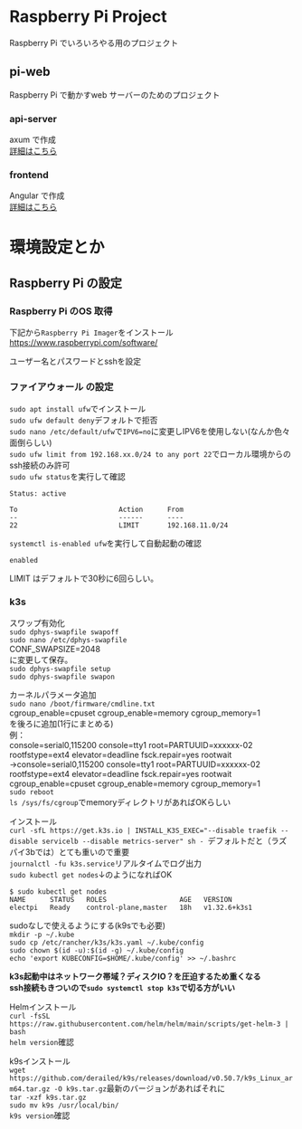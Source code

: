 # Raspberry Pi Project
Raspberry Pi でいろいろやる用のプロジェクト  

## pi-web
Raspberry Pi で動かすweb サーバーのためのプロジェクト  

### api-server
axum で作成  
[詳細はこちら](./pi-web/api-server/README.md)

### frontend
Angular で作成  
[詳細はこちら](./pi-web/frontend/README.md)

# 環境設定とか
## Raspberry Pi の設定
### Raspberry Pi のOS 取得
下記から`Raspberry Pi Imager`をインストール
https://www.raspberrypi.com/software/

ユーザー名とパスワードとsshを設定

### ファイアウォール の設定
`sudo apt install ufw`でインストール  
`sudo ufw default deny`デフォルトで拒否  
`sudo nano /etc/default/ufw`で`IPV6=no`に変更しIPV6を使用しない(なんか色々面倒らしい)  
`sudo ufw limit from 192.168.xx.0/24 to any port 22`でローカル環境からのssh接続のみ許可  
`sudo ufw status`を実行して確認  
```
Status: active

To                         Action      From
--                         ------      ----
22                         LIMIT       192.168.11.0/24

```
`systemctl is-enabled ufw`を実行して自動起動の確認  
```
enabled
```
LIMIT はデフォルトで30秒に6回らしい。  

### k3s
スワップ有効化  
`sudo dphys-swapfile swapoff`  
`sudo nano /etc/dphys-swapfile`  
CONF_SWAPSIZE=2048  
に変更して保存。  
`sudo dphys-swapfile setup`  
`sudo dphys-swapfile swapon`  

カーネルパラメータ追加  
`sudo nano /boot/firmware/cmdline.txt`  
cgroup_enable=cpuset cgroup_enable=memory cgroup_memory=1  
を後ろに追加(1行にまとめる)    
例：  
console=serial0,115200 console=tty1 root=PARTUUID=xxxxxx-02 rootfstype=ext4 elevator=deadline fsck.repair=yes rootwait  
→console=serial0,115200 console=tty1 root=PARTUUID=xxxxxx-02 rootfstype=ext4 elevator=deadline fsck.repair=yes rootwait cgroup_enable=cpuset cgroup_enable=memory cgroup_memory=1  
`sudo reboot`  
`ls /sys/fs/cgroup`でmemoryディレクトリがあればOKらしい

インストール  
`curl -sfL https://get.k3s.io | INSTALL_K3S_EXEC="--disable traefik --disable servicelb --disable metrics-server" sh -
`デフォルトだと（ラズパイ3bでは）とても重いので重要  
`journalctl -fu k3s.service`リアルタイムでログ出力  
`sudo kubectl get nodes`↓のようになればOK
```
$ sudo kubectl get nodes
NAME      STATUS   ROLES                  AGE   VERSION
electpi   Ready    control-plane,master   18h   v1.32.6+k3s1
```

sudoなしで使えるようにする(k9sでも必要)  
`mkdir -p ~/.kube`  
`sudo cp /etc/rancher/k3s/k3s.yaml ~/.kube/config`  
`sudo chown $(id -u):$(id -g) ~/.kube/config`  
`echo 'export KUBECONFIG=$HOME/.kube/config' >> ~/.bashrc`  

**k3s起動中はネットワーク帯域？ディスクIO？を圧迫するため重くなる**  
**ssh接続もきついので`sudo systemctl stop k3s`で切る方がいい**  

Helmインストール  
`curl -fsSL https://raw.githubusercontent.com/helm/helm/main/scripts/get-helm-3 | bash
`  
`helm version`確認  

k9sインストール  
`wget https://github.com/derailed/k9s/releases/download/v0.50.7/k9s_Linux_arm64.tar.gz -O k9s.tar.gz`最新のバージョンがあればそれに  
`tar -xzf k9s.tar.gz`  
`sudo mv k9s /usr/local/bin/`  
`k9s version`確認  
